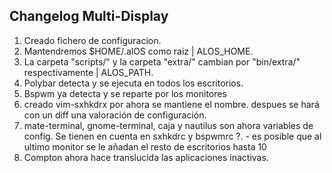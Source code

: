
## Changelog Multi-Display
1. Creado fichero de configuracion.  
2. Mantendremos $HOME/.alOS como raiz | ALOS_HOME.  
3. La carpeta "scripts/" y la carpeta "extra/" cambian por "bin/extra/" respectivamente | ALOS_PATH.  
4. Polybar detecta y se ejecuta en todos los escritorios.  
5. Bspwm ya detecta y se reparte por los monitores
6. creado vim-sxhkdrx por ahora se mantiene el nombre. despues se hará con un diff una valoración de configuración.  
7. mate-terminal, gnome-terminal, caja y nautilus son ahora variables de config. Se tienen en cuenta en sxhkdrc y bspwmrc
?. - es posible que al ultimo monitor se le añadan el resto de escritorios hasta 10
8. Compton ahora hace translucida las aplicaciones inactivas.  

